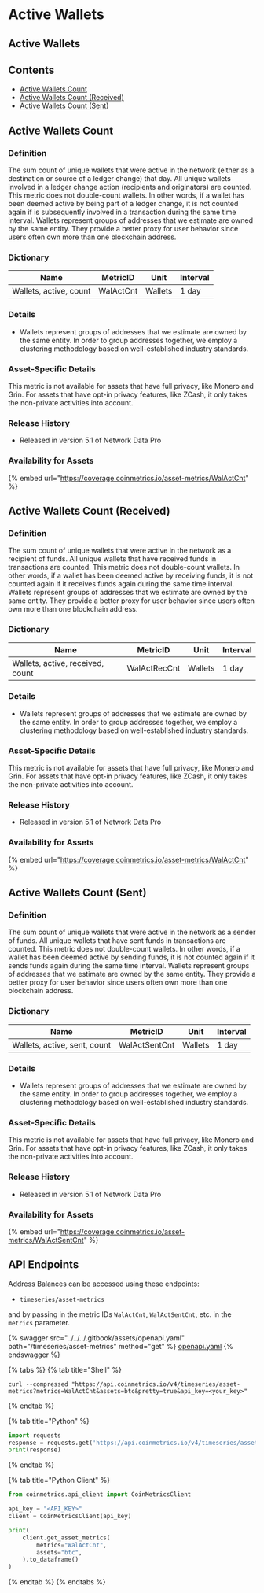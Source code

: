 # Active Wallets

## Active Wallets

## Contents

* [Active Wallets Count](active-wallets.md#active)
* [Active Wallets Count (Received)](active-wallets.md#received)
* [Active Wallets Count (Sent)](active-wallets.md#sent)

## Active Wallets Count <a href="#active" id="active"></a>

### **Definition**

The sum count of unique wallets that were active in the network (either as a destination or source of a ledger change) that day. All unique wallets involved in a ledger change action (recipients and originators) are counted. This metric does not double-count wallets. In other words, if a wallet has been deemed active by being part of a ledger change, it is not counted again if is subsequently involved in a transaction during the same time interval. Wallets represent groups of addresses that we estimate are owned by the same entity. They provide a better proxy for user behavior since users often own more than one blockchain address.

### **Dictionary**

| Name                   | **MetricID** | **Unit** | **Interval** |
| ---------------------- | ------------ | -------- | ------------ |
| Wallets, active, count | WalActCnt    | Wallets  | 1 day        |

### **Details**

* Wallets represent groups of addresses that we estimate are owned by the same entity. In order to group addresses together, we employ a clustering methodology based on well-established industry standards.

### **Asset-Specific Details**

This metric is not available for assets that have full privacy, like Monero and Grin. For assets that have opt-in privacy features, like ZCash, it only takes the non-private activities into account.

### **Release History**

* Released in version 5.1 of Network Data Pro

### Availability for Assets

{% embed url="https://coverage.coinmetrics.io/asset-metrics/WalActCnt" %}

## Active Wallets Count (Received) <a href="#received" id="received"></a>

### **Definition**

The sum count of unique wallets that were active in the network as a recipient of funds. All unique wallets that have received funds in transactions are counted. This metric does not double-count wallets. In other words, if a wallet has been deemed active by receiving funds, it is not counted again if it receives funds again during the same time interval. Wallets represent groups of addresses that we estimate are owned by the same entity. They provide a better proxy for user behavior since users often own more than one blockchain address.

### **Dictionary**

| Name                             | **MetricID** | **Unit** | **Interval** |
| -------------------------------- | ------------ | -------- | ------------ |
| Wallets, active, received, count | WalActRecCnt | Wallets  | 1 day        |

### **Details**

* Wallets represent groups of addresses that we estimate are owned by the same entity. In order to group addresses together, we employ a clustering methodology based on well-established industry standards.

### **Asset-Specific Details**

This metric is not available for assets that have full privacy, like Monero and Grin. For assets that have opt-in privacy features, like ZCash, it only takes the non-private activities into account.

### **Release History**

* Released in version 5.1 of Network Data Pro

### Availability for Assets

{% embed url="https://coverage.coinmetrics.io/asset-metrics/WalActCnt" %}

## Active Wallets Count (Sent) <a href="#sent" id="sent"></a>

### **Definition**

The sum count of unique wallets that were active in the network as a sender of funds. All unique wallets that have sent funds in transactions are counted. This metric does not double-count wallets. In other words, if a wallet has been deemed active by sending funds, it is not counted again if it sends funds again during the same time interval. Wallets represent groups of addresses that we estimate are owned by the same entity. They provide a better proxy for user behavior since users often own more than one blockchain address.

### **Dictionary**

| Name                         | **MetricID**  | **Unit** | **Interval** |
| ---------------------------- | ------------- | -------- | ------------ |
| Wallets, active, sent, count | WalActSentCnt | Wallets  | 1 day        |

### **Details**

* Wallets represent groups of addresses that we estimate are owned by the same entity. In order to group addresses together, we employ a clustering methodology based on well-established industry standards.

### **Asset-Specific Details**

This metric is not available for assets that have full privacy, like Monero and Grin. For assets that have opt-in privacy features, like ZCash, it only takes the non-private activities into account.

### **Release History**

* Released in version 5.1 of Network Data Pro

### Availability for Assets

{% embed url="https://coverage.coinmetrics.io/asset-metrics/WalActSentCnt" %}

## API Endpoints

Address Balances can be accessed using these endpoints:

* `timeseries/asset-metrics`

and by passing in the metric IDs `WalActCnt`, `WalActSentCnt`, etc. in the `metrics` parameter.

{% swagger src="../../../.gitbook/assets/openapi.yaml" path="/timeseries/asset-metrics" method="get" %}
[openapi.yaml](../../../.gitbook/assets/openapi.yaml)
{% endswagger %}

{% tabs %}
{% tab title="Shell" %}
```shell
curl --compressed "https://api.coinmetrics.io/v4/timeseries/asset-metrics?metrics=WalActCnt&assets=btc&pretty=true&api_key=<your_key>"
```
{% endtab %}

{% tab title="Python" %}
```python
import requests
response = requests.get('https://api.coinmetrics.io/v4/timeseries/asset-metrics?metrics=WalActCnt&assets=btc&pretty=true&api_key=<your_key>').json()
print(response)
```
{% endtab %}

{% tab title="Python Client" %}
```python
from coinmetrics.api_client import CoinMetricsClient

api_key = "<API_KEY>"
client = CoinMetricsClient(api_key)

print(
    client.get_asset_metrics(
        metrics="WalActCnt", 
        assets="btc",
    ).to_dataframe()
)
```
{% endtab %}
{% endtabs %}
